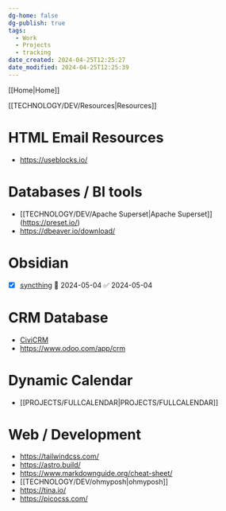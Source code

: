 ```yaml
---
dg-home: false
dg-publish: true
tags:
  - Work
  - Projects
  - tracking
date_created: 2024-04-25T12:25:27
date_modified: 2024-04-25T12:25:39
---
```

[[Home\|Home]]




[[TECHNOLOGY/DEV/Resources\|Resources]]


# HTML Email Resources 
- https://useblocks.io/

# Databases / BI tools
- [[TECHNOLOGY/DEV/Apache Superset\|Apache Superset]]  (https://preset.io/)
- https://dbeaver.io/download/

# Obsidian
- [x] [syncthing](https://docs.syncthing.net/users/autostart.html#autostart-windows-taskschd) 🛫 2024-05-04 ✅ 2024-05-04

# CRM Database
- [CiviCRM](https://civicrm.org/)
- https://www.odoo.com/app/crm

# Dynamic Calendar	
- [[PROJECTS/FULLCALENDAR\|PROJECTS/FULLCALENDAR]]

# Web / Development
- https://tailwindcss.com/
- https://astro.build/ 
- https://www.markdownguide.org/cheat-sheet/
- [[TECHNOLOGY/DEV/ohmyposh\|ohmyposh]]
- https://tina.io/
- https://picocss.com/



